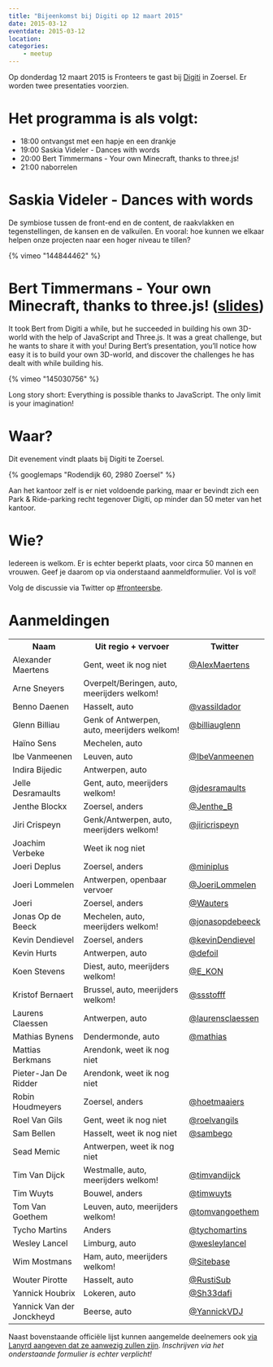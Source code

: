 ```yaml
---
title: "Bijeenkomst bij Digiti op 12 maart 2015"
date: 2015-03-12
eventdate: 2015-03-12
location: 
categories: 
    - meetup
---
```

Op donderdag 12 maart 2015 is Fronteers te gast bij [Digiti](http://digiti.be/) in Zoersel. Er worden twee presentaties voorzien.

# Het programma is als volgt:

* 18:00 ontvangst met een hapje en een drankje
* 19:00 Saskia Videler - Dances with words
* 20:00 Bert Timmermans - Your own Minecraft, thanks to three.js!
* 21:00 naborrelen

# Saskia Videler - Dances with words

De symbiose tussen de front-end en de content, de raakvlakken en tegenstellingen, de kansen en de valkuilen. En vooral: hoe kunnen we elkaar helpen onze projecten naar een hoger niveau te tillen?

{% vimeo "144844462" %}

# Bert Timmermans - Your own Minecraft, thanks to three.js! ([slides](https://speakerdeck.com/berttimmermans/your-own-minecraft-thanks-to-three-dot-js))

It took Bert from Digiti a while, but he succeeded in building his own 3D-world with the help of JavaScript and Three.js. It was a great challenge, but he wants to share it with you! During Bert’s presentation, you’ll notice how easy it is to build your own 3D-world, and discover the challenges he has dealt with while building his.

{% vimeo "145030756" %}

Long story short: Everything is possible thanks to JavaScript. The only limit is your imagination!

# Waar?

Dit evenement vindt plaats bij Digiti te Zoersel.

{% googlemaps "Rodendijk 60, 2980 Zoersel" %}

Aan het kantoor zelf is er niet voldoende parking, maar er bevindt zich een Park & Ride-parking recht tegenover Digiti, op minder dan 50 meter van het kantoor.

# Wie?

Iedereen is welkom. Er is echter beperkt plaats, voor circa 50 mannen en vrouwen. Geef je daarom op via onderstaand aanmeldformulier. Vol is vol!

Volg de discussie via Twitter op [#fronteersbe](https://twitter.com/search?q=%23fronteersbe).



# Aanmeldingen

<table>
<tr>
<th>Naam</th>
<th>Uit regio + vervoer</th>
<th>Twitter</th>
</tr>
<tr>
<td>Alexander Maertens</td>
<td>Gent, weet ik nog niet</td>
<td><a href="https://twitter.com/AlexMaertens" rel="nofollow">@AlexMaertens</a></td>
</tr>
<tr>
<td>Arne Sneyers</td>
<td>Overpelt/Beringen, auto, meerijders welkom!</td>
<td></td>
</tr>
<tr>
<td>Benno Daenen</td>
<td>Hasselt, auto</td>
<td><a href="https://twitter.com/vassildador" rel="nofollow">@vassildador</a></td>
</tr>
<tr>
<td>Glenn Billiau</td>
<td>Genk of Antwerpen, auto, meerijders welkom!</td>
<td><a href="https://twitter.com/billiauglenn" rel="nofollow">@billiauglenn</a></td>
</tr>
<tr>
<td>Haïno Sens</td>
<td>Mechelen, auto</td>
<td></td>
</tr>
<tr>
<td>Ibe Vanmeenen</td>
<td>Leuven, auto</td>
<td><a href="https://twitter.com/IbeVanmeenen" rel="nofollow">@IbeVanmeenen</a></td>
</tr>
<tr>
<td>Indira Bijedic</td>
<td>Antwerpen, auto</td>
<td></td>
</tr>
<tr>
<td>Jelle Desramaults</td>
<td>Gent, auto, meerijders welkom!</td>
<td><a href="https://twitter.com/jdesramaults" rel="nofollow">@jdesramaults</a></td>
</tr>
<tr>
<td>Jenthe Blockx</td>
<td>Zoersel, anders</td>
<td><a href="https://twitter.com/Jenthe_B" rel="nofollow">@Jenthe_B</a></td>
</tr>
<tr>
<td>Jiri Crispeyn</td>
<td>Genk/Antwerpen, auto, meerijders welkom!</td>
<td><a href="https://twitter.com/jiricrispeyn" rel="nofollow">@jiricrispeyn</a></td>
</tr>
<tr>
<td>Joachim Verbeke</td>
<td>Weet ik nog niet</td>
<td></td>
</tr>
<tr>
<td>Joeri Deplus</td>
<td>Zoersel, anders</td>
<td><a href="https://twitter.com/miniplus" rel="nofollow">@miniplus</a></td>
</tr>
<tr>
<td>Joeri Lommelen</td>
<td>Antwerpen, openbaar vervoer</td>
<td><a href="https://twitter.com/JoeriLommelen" rel="nofollow">@JoeriLommelen</a></td>
</tr>
<tr>
<td>Joeri</td>
<td>Zoersel, anders</td>
<td><a href="https://twitter.com/Wauters" rel="nofollow">@Wauters</a></td>
</tr>
<tr>
<td>Jonas Op de Beeck</td>
<td>Mechelen, auto, meerijders welkom!</td>
<td><a href="https://twitter.com/jonasopdebeeck" rel="nofollow">@jonasopdebeeck</a></td>
</tr>
<tr>
<td>Kevin Dendievel</td>
<td>Zoersel, anders</td>
<td><a href="https://twitter.com/kevinDendievel" rel="nofollow">@kevinDendievel</a></td>
</tr>
<tr>
<td>Kevin Hurts</td>
<td>Antwerpen, auto</td>
<td><a href="https://twitter.com/defoil" rel="nofollow">@defoil</a></td>
</tr>
<tr>
<td>Koen Stevens</td>
<td>Diest, auto, meerijders welkom!</td>
<td><a href="https://twitter.com/E_KON" rel="nofollow">@E_KON</a></td>
</tr>
<tr>
<td>Kristof Bernaert</td>
<td>Brussel, auto, meerijders welkom!</td>
<td><a href="https://twitter.com/ssstofff" rel="nofollow">@ssstofff</a></td>
</tr>
<tr>
<td>Laurens Claessen</td>
<td>Antwerpen, auto</td>
<td><a href="https://twitter.com/laurensclaessen" rel="nofollow">@laurensclaessen</a></td>
</tr>
<tr>
<td>Mathias Bynens</td>
<td>Dendermonde, auto</td>
<td><a href="https://twitter.com/mathias" rel="nofollow">@mathias</a></td>
</tr>
<tr>
<td>Mattias Berkmans</td>
<td>Arendonk, weet ik nog niet</td>
<td></td>
</tr>
<tr>
<td>Pieter-Jan De Ridder</td>
<td>Arendonk, weet ik nog niet</td>
<td></td>
</tr>
<tr>
<td>Robin Houdmeyers</td>
<td>Zoersel, anders</td>
<td><a href="https://twitter.com/hoetmaaiers" rel="nofollow">@hoetmaaiers</a></td>
</tr>
<tr>
<td>Roel Van Gils</td>
<td>Gent, weet ik nog niet</td>
<td><a href="https://twitter.com/roelvangils" rel="nofollow">@roelvangils</a></td>
</tr>
<tr>
<td>Sam Bellen</td>
<td>Hasselt, weet ik nog niet</td>
<td><a href="https://twitter.com/sambego" rel="nofollow">@sambego</a></td>
</tr>
<tr>
<td>Sead Memic</td>
<td>Antwerpen, weet ik nog niet</td>
<td></td>
</tr>
<tr>
<td>Tim Van Dijck</td>
<td>Westmalle, auto, meerijders welkom!</td>
<td><a href="https://twitter.com/timvandijck" rel="nofollow">@timvandijck</a></td>
</tr>
<tr>
<td>Tim Wuyts</td>
<td>Bouwel, anders</td>
<td><a href="https://twitter.com/timwuyts" rel="nofollow">@timwuyts</a></td>
</tr>
<tr>
<td>Tom Van Goethem</td>
<td>Leuven, auto, meerijders welkom!</td>
<td><a href="https://twitter.com/tomvangoethem" rel="nofollow">@tomvangoethem</a></td>
</tr>
<tr>
<td>Tycho Martins</td>
<td>Anders</td>
<td><a href="https://twitter.com/tychomartins" rel="nofollow">@tychomartins</a></td>
</tr>
<tr>
<td>Wesley Lancel</td>
<td>Limburg, auto</td>
<td><a href="https://twitter.com/wesleylancel" rel="nofollow">@wesleylancel</a></td>
</tr>
<tr>
<td>Wim Mostmans</td>
<td>Ham, auto, meerijders welkom!</td>
<td><a href="https://twitter.com/Sitebase" rel="nofollow">@Sitebase</a></td>
</tr>
<tr>
<td>Wouter Pirotte</td>
<td>Hasselt, auto</td>
<td><a href="https://twitter.com/RustiSub" rel="nofollow">@RustiSub</a></td>
</tr>
<tr>
<td>Yannick Houbrix</td>
<td>Lokeren, auto</td>
<td><a href="https://twitter.com/Sh33dafi" rel="nofollow">@Sh33dafi</a></td>
</tr>
<tr>
<td>Yannick Van der Jonckheyd</td>
<td>Beerse, auto</td>
<td><a href="https://twitter.com/YannickVDJ" rel="nofollow">@YannickVDJ</a></td>
</tr>
</table>


Naast bovenstaande officiële lijst kunnen aangemelde deelnemers ook [via Lanyrd aangeven dat ze aanwezig zullen zijn](http://lanyrd.com/2015/fronteersbe-digiti/). *Inschrijven via het onderstaande formulier is echter verplicht!*
